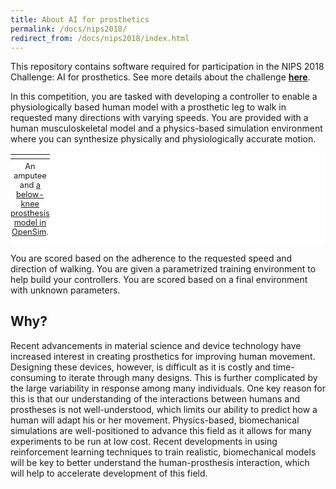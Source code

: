 ```yaml
---
title: About AI for prosthetics
permalink: /docs/nips2018/
redirect_from: /docs/nips2018/index.html
---
```


This repository contains software required for participation in the NIPS 2018 Challenge: AI for prosthetics. See more details about the challenge [**here**](https://www.crowdai.org/challenges/nips-2018-ai-for-prosthetics-challenge).

<!--div class="note unreleased">
  <h5>Experimental</h5>
  <p>Current version of the NIPS 2018 challenge environment is experimental.</p>
</div-->

In this competition, you are tasked with developing a controller to enable a physiologically based human model with a prosthetic leg to walk in requested many directions with varying speeds. You are provided with a human musculoskeletal model and a physics-based simulation environment where you can synthesize physically and physiologically accurate motion.

<table style="background-color: #ffffff">
<caption align="bottom" style="padding-top: 0.3em; font-size: 0.8em">An amputee and <a href="https://simtk.org/projects/bkamputee_model">a below-knee prosthesis model in OpenSim</a>.</caption>
<tr><td><img src="https://s3.amazonaws.com/osim-rl/images/comparison.png" alt=""/></td></tr>
</table>

You are scored based on the adherence to the requested speed and direction of walking. You are given a parametrized training environment to help build your controllers. You are scored based on a final environment with unknown parameters.

## Why?

Recent advancements in material science and device technology have increased interest in creating prosthetics for improving human movement. Designing these devices, however, is difficult as it is costly and time-consuming to iterate through many designs. This is further complicated by the large variability in response among many individuals. One key reason for this is that our understanding of the interactions between humans and prostheses is not well-understood, which limits our ability to predict how a human will adapt his or her movement. Physics-based, biomechanical simulations are well-positioned to advance this field as it allows for many experiments to be run at low cost. Recent developments in using reinforcement learning techniques to train realistic, biomechanical models will be key to better understand the human-prosthesis interaction, which will help to accelerate development of this field.
